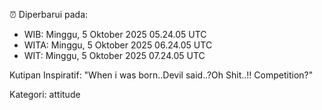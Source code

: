 ⏰ Diperbarui pada:
- WIB: Minggu, 5 Oktober 2025 05.24.05 UTC
- WITA: Minggu, 5 Oktober 2025 06.24.05 UTC
- WIT: Minggu, 5 Oktober 2025 07.24.05 UTC

Kutipan Inspiratif:
"When i was born..Devil said..?Oh Shit..!! Competition?"


Kategori: attitude

